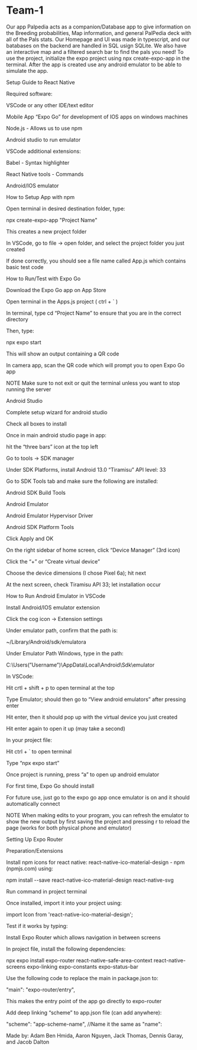 # Team-1

Our app Palpedia acts as a companion/Database app to give information on the Breeding probabilities, Map information, and general PalPedia deck with all of the Pals stats. Our Homepage and UI was made in typescript, and our batabases on the backend are handled in SQL usign SQLite. We also have an interactive map and a filtered search bar to find the pals you need!
To use the project, initialize the expo project using npx create-expo-app in the terminal. After the app is created use any android emulator to be able to simulate the app.


Setup Guide to React Native 

Required software:  

VSCode or any other IDE/text editor 

Mobile App “Expo Go” for development of IOS apps on windows machines 

Node.js - Allows us to use npm 

Android studio to run emulator 

VSCode additional extensions:  

Babel - Syntax highlighter 

React Native tools - Commands 

Android/IOS emulator 

How to Setup App with npm 

Open terminal in desired destination folder, type: 

npx create-expo-app "Project Name" 
  

This creates a new project folder 

In VSCode, go to file → open folder, and select the project folder you just created 

If done correctly, you should see a file name called App.js which contains basic test code 

How to Run/Test with Expo Go 

Download the Expo Go app on App Store 

Open terminal in the Apps.js project ( ctrl + ` ) 

In terminal, type cd “Project Name” to ensure that you are in the correct directory 

Then, type: 

npx expo start 
  

This will show an output containing a QR code 

In camera app, scan the QR code which will prompt you to open Expo Go app 

NOTE Make sure to not exit or quit the terminal unless you want to stop running the server 

Android Studio 

Complete setup wizard for android studio  

Check all boxes to install 

Once in main android studio page in app:  

hit the “three bars” icon at the top left 

Go to tools → SDK manager 

Under SDK Platforms, install Android 13.0 “Tiramisu” API level: 33 

Go to SDK Tools tab and make sure the following are installed:  

Android SDK Build Tools 

Android Emulator 

Android Emulator Hypervisor Driver 

Android SDK Platform Tools 

Click Apply and OK 

On the right sidebar of home screen, click “Device Manager” (3rd icon) 

Click the “+” or “Create virtual device” 

Choose the device dimensions (I chose Pixel 6a); hit next 

At the next screen, check Tiramisu API 33; let installation occur 

How to Run Android Emulator in VSCode 

Install Android/IOS emulator extension 

Click the cog icon → Extension settings 

Under emulator path, confirm that the path is:  

~/Library/Android/sdk/emulatora 

Under Emulator Path Windows, type in the path:  

C:\Users\(”Username”)\AppData\Local\Android\Sdk\emulator 

In VSCode:  

Hit crtl + shift + p to open terminal at the top 

Type Emulator; should then go to “View android emulators” after pressing enter 

Hit enter, then it should pop up with the virtual device you just created 

Hit enter again to open it up (may take a second) 

In your project file:  

Hit ctrl + ` to open terminal 

Type “npx expo start” 

Once project is running, press “a” to open up android emulator 

For first time, Expo Go should install 

For future use, just go to the expo go app once emulator is on and it should automatically connect 

NOTE When making edits to your program, you can refresh the emulator to show the new output by first saving the project and pressing r to reload the page (works for both physical phone and emulator) 

 

 

Setting Up Expo Router 

Preparation/Extensions 

Install npm icons for react native: react-native-ico-material-design - npm (npmjs.com) using: 

npm install --save react-native-ico-material-design react-native-svg 
  

Run command in project terminal 

Once installed, import it into your project using: 

import Icon from 'react-native-ico-material-design'; 
  

Test if it works by typing: 

<Icon name="add-plus-button" height="40" width="40" /> 
  

Install Expo Router which allows navigation in between screens 

In project file, install the following dependencies: 

npx expo install expo-router react-native-safe-area-context react-native-screens expo-linking expo-constants expo-status-bar 
  

Use the following code to replace the main in package.json to: 

"main": "expo-router/entry", 
  

This makes the entry point of the app go directly to expo-router 

Add deep linking “scheme” to app.json file (can add anywhere): 

"scheme": "app-scheme-name", //Name it the same as "name": 
 

Made by: Adam Ben Hmida, Aaron Nguyen, Jack Thomas, Dennis Garay, and Jacob Dalton 


